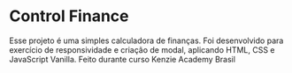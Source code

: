 # Control Finance
Esse projeto é uma simples calculadora de finanças. Foi desenvolvido para exercício de responsividade e criação de modal, aplicando HTML, CSS e JavaScript Vanilla. 
Feito durante curso Kenzie Academy Brasil
